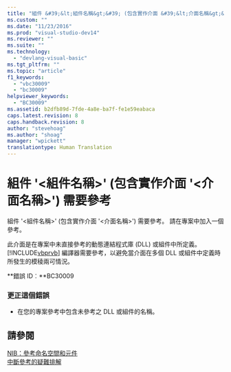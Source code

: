 ```yaml
---
title: "組件 &#39;&lt;組件名稱&gt;&#39; (包含實作介面 &#39;&lt;介面名稱&gt;&#39;) 需要參考 | Microsoft Docs"
ms.custom: ""
ms.date: "11/23/2016"
ms.prod: "visual-studio-dev14"
ms.reviewer: ""
ms.suite: ""
ms.technology: 
  - "devlang-visual-basic"
ms.tgt_pltfrm: ""
ms.topic: "article"
f1_keywords: 
  - "vbc30009"
  - "bc30009"
helpviewer_keywords: 
  - "BC30009"
ms.assetid: b2dfb89d-7fde-4a8e-ba7f-fe1e59eabaca
caps.latest.revision: 8
caps.handback.revision: 8
author: "stevehoag"
ms.author: "shoag"
manager: "wpickett"
translationtype: Human Translation
---
```

# 組件 &#39;&lt;組件名稱&gt;&#39; (包含實作介面 &#39;&lt;介面名稱&gt;&#39;) 需要參考
組件 '\<組件名稱\>' \(包含實作介面 '\<介面名稱\>'\) 需要參考。 請在專案中加入一個參考。  
  
 此介面是在專案中未直接參考的動態連結程式庫 \(DLL\) 或組件中所定義。[!INCLUDE[vbprvb](../../csharp/programming-guide/concepts/linq/includes/vbprvb_md.md)] 編譯器需要參考，以避免當介面在多個 DLL 或組件中定義時所發生的模稜兩可情況。  
  
 **錯誤 ID︰**BC30009  
  
### 更正這個錯誤  
  
-   在您的專案參考中包含未參考之 DLL 或組件的名稱。  
  
## 請參閱  
 [NIB：參考命名空間和元件](http://msdn.microsoft.com/zh-tw/568fa759-796b-44cd-bf5e-1cf8de6e38fd)   
 [中斷參考的疑難排解](/visual-studio/ide/troubleshooting-broken-references)